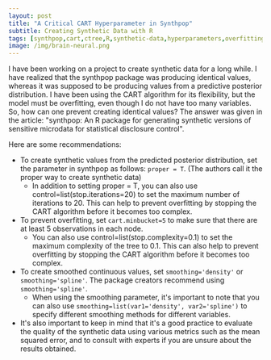 ```yaml
---
layout: post
title: "A Critical CART Hyperparameter in Synthpop"
subtitle: Creating Synthetic Data with R
tags: [synthpop,cart,ctree,R,synthetic-data,hyperparameters,overfitting]
image: /img/brain-neural.png
---
```


I have been working on a project to create synthetic data for a long while. I have realized that the synthpop package was producing identical values, whereas it was supposed to be producing values from a predictive posterior distribution. I have been using the CART algorithm for its flexibility, but the model must be overfitting, even though I do not have too many variables. So, how can one prevent creating identical values? The answer was given in the article: "synthpop: An R package for generating synthetic versions of sensitive microdata for statistical disclosure control".

Here are some recommendations:

- To create synthetic values from the predicted posterior distribution, set the parameter in synthpop as follows: `proper = T`. (The authors call it the proper way to create synthetic data)
  - In addition to setting proper = T, you can also use control=list(stop.iterations=20) to set the maximum number of iterations to 20. This can help to prevent overfitting by stopping the CART algorithm before it becomes too complex.
- To prevent overfitting, set `cart.minbucket=5` to make sure that there are at least 5 observations in each node.
  - You can also use control=list(stop.complexity=0.1) to set the maximum complexity of the tree to 0.1. This can also help to prevent overfitting by stopping the CART algorithm before it becomes too complex.
- To create smoothed continuous values, set `smoothing='density'` or `smoothing='spline'`. The package creators recommend using `smoothing='spline'`.
  - When using the smoothing parameter, it's important to note that you can also use `smoothing=list(var1='density', var2='spline')` to specify different smoothing methods for different variables.
- It's also important to keep in mind that it's a good practice to evaluate the quality of the synthetic data using various metrics such as the mean squared error, and to consult with experts if you are unsure about the results obtained.
